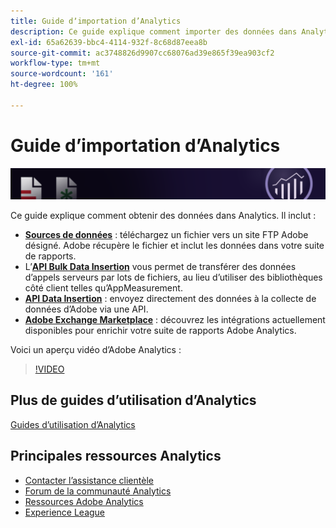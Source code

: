 ```yaml
---
title: Guide dʼimportation d’Analytics
description: Ce guide explique comment importer des données dans Analytics par le biais de sources de données, de l’API d’insertion des données ou des Data Connectors.
exl-id: 65a62639-bbc4-4114-932f-8c68d87eea8b
source-git-commit: ac3748826d9907cc68076ad39e865f39ea903cf2
workflow-type: tm+mt
source-wordcount: '161'
ht-degree: 100%

---
```


# Guide dʼimportation d’Analytics

![Bannière](../../assets/doc_banner_import.png)

Ce guide explique comment obtenir des données dans Analytics. Il inclut :

* **[Sources de données](data-sources/overview.md)** : téléchargez un fichier vers un site FTP Adobe désigné. Adobe récupère le fichier et inclut les données dans votre suite de rapports.
* Lʼ&#x200B;**[API Bulk Data Insertion](/help/import/bulk-data-insertion-api/bulk-data-insert.md)** vous permet de transférer des données d’appels serveurs par lots de fichiers, au lieu d’utiliser des bibliothèques côté client telles qu’AppMeasurement.
* **[API Data Insertion](c-data-insertion-api/c-data-insertion-api.md)** : envoyez directement des données à la collecte de données d’Adobe via une API.
* **[Adobe Exchange Marketplace](https://exchange.adobe.com/experiencecloud.analytics.html#product)** : découvrez les intégrations actuellement disponibles pour enrichir votre suite de rapports Adobe Analytics.

Voici un aperçu vidéo dʼAdobe Analytics :

>[!VIDEO](https://video.tv.adobe.com/v/27429/?quality=12)

## Plus de guides d’utilisation d’Analytics

[Guides d’utilisation d’Analytics](https://experienceleague.adobe.com/docs/analytics.html?lang=fr)

## Principales ressources Analytics

* [Contacter l’assistance clientèle](https://experienceleague.adobe.com/?support-solution=Analytics&amp;lang=fr#support)
* [Forum de la communauté Analytics](https://forums.adobe.com/community/experience-cloud/analytics-cloud/analytics)
* [Ressources Adobe Analytics](https://experienceleaguecommunities.adobe.com/t5/adobe-analytics-discussions/adobe-analytics-resources/m-p/276666?profile.language=fr)
* [Experience League](https://experienceleague.adobe.com/?lang=fr#home)

